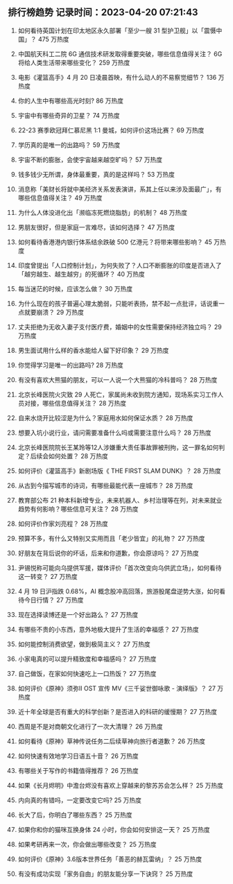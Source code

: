 
## 排行榜趋势 记录时间：2023-04-20 07:21:43
  
  1. 如何看待英国计划在印太地区永久部署「至少一艘 31 型护卫舰」以「震慑中国」？ 475 万热度
    
  2. 中国航天科工二院 6G 通信技术研发取得重要突破，哪些信息值得关注？ 6G 将给人类生活带来哪些变化？ 259 万热度
    
  3. 电影《灌篮高手》4 月 20 日凌晨首映，有什么动人的不易察觉细节？ 136 万热度
    
  4. 你的人生中有哪些高光时刻? 86 万热度
    
  5. 宇宙中有哪些奇异的卫星？ 74 万热度
    
  6. 22-23 赛季欧冠拜仁慕尼黑 1:1 曼城，如何评价这场比赛？ 69 万热度
    
  7. 学历真的是唯一的出路吗？ 59 万热度
    
  8. 宇宙不断的膨胀，会使宇宙越来越空旷吗？ 57 万热度
    
  9. 钱多钱少无所谓，身体最重要，真的是这样吗？ 53 万热度
    
  10. 消息称「美财长将就中美经济关系发表演讲，系其上任以来涉及面最广」，有哪些信息值得关注？ 49 万热度
    
  11. 为什么人体没进化出「濒临冻死燃烧脂肪」的机制？ 48 万热度
    
  12. 男朋友很好，但是家庭一言难尽，该如何选择？ 47 万热度
    
  13. 如何看待香港港内银行体系结余跌破 500 亿港元？将带来哪些影响？ 45 万热度
    
  14. 印度曾提出「人口控制计划」，为何失败了？人口不断膨胀的印度是否进入了「越穷越生、越生越穷」的死循环？ 40 万热度
    
  15. 每当迷茫的时候，应该怎么做？ 30 万热度
    
  16. 为什么现在的孩子普遍心理太脆弱，只能听表扬，禁不起一点批评，话说重一点就要崩溃？ 29 万热度
    
  17. 丈夫拒绝为无收入妻子支付医疗费，婚姻中的女性需要保持经济独立吗？ 29 万热度
    
  18. 男生面试用什么样的香水能给人留下好印象？ 29 万热度
    
  19. 你觉得学习是唯一的出路吗? 28 万热度
    
  20. 有没有喜欢大熊猫的朋友，可以一人说一个大熊猫的冷科普吗？ 28 万热度
    
  21. 北京长峰医院火灾致 29 人死亡，家属尚未收到院方通知，现场系实习工作人员对接，哪些信息值得关注？ 28 万热度
    
  22. 自来水烧开比较涩是为什么？家庭用水如何保证水质？ 28 万热度
    
  23. 想要入坑小说行业，请问需要准备什么吗或需要注意什么吗？ 28 万热度
    
  24. 北京长峰医院院长王某玲等12人涉嫌重大责任事故罪被刑拘，这一罪名如何判定？后续会如何处置？ 28 万热度
    
  25. 如何评价《灌篮高手》新剧场版《 THE FIRST SLAM DUNK》？ 28 万热度
    
  26. 从古到今描写城市的诗词，有哪些最能代表一座城市？ 28 万热度
    
  27. 教育部公布 21 种本科新增专业，未来机器人、乡村治理等在列，对未来就业趋势有何影响？哪些信息可关注？ 28 万热度
    
  28. 如何评价作家刘亮程？ 28 万热度
    
  29. 预算不多，有什么又特别又实用而且「老少皆宜」的礼物？ 27 万热度
    
  30. 好朋友在背后说你的坏话，后来和你道歉，你会原谅吗？ 27 万热度
    
  31. 尹锡悦称可能向乌提供军援，媒体评价「首次改变向乌供武立场」，如何看待这一转变？ 27 万热度
    
  32. 4 月 19 日沪指跌 0.68%，AI 概念股冲高回落，旅游股尾盘逆势大涨，如何看待今日行情？ 27 万热度
    
  33. 现在选择读博还是一个好出路么？ 27 万热度
    
  34. 有哪些不贵的小东西，意外地极大提升了生活的幸福感？ 27 万热度
    
  35. 如何能控制消费欲望，做到极简主义？ 27 万热度
    
  36. 小家电真的可以提升精致度和幸福感吗？ 27 万热度
    
  37. 自己做饭，在家如何快速吃上一口热饭？ 27 万热度
    
  38. 如何评价《原神》须弥Ⅱ OST 宣传 MV《三千娑世御咏歌 - 演绎版》？ 27 万热度
    
  39. 近十年全球是否有重大的科学创新？是否进入的科研的缓慢期？ 27 万热度
    
  40. 西周是不是对商朝文化进行了一次大清理？ 26 万热度
    
  41. 如何看待《原神》草神传说任务二后续草神向旅行者道歉？ 26 万热度
    
  42. 如何快速有效地学习日语五十音？ 26 万热度
    
  43. 有哪些关于写作的书籍值得推荐？ 26 万热度
    
  44. 如果《长月烬明》中澹台烬没有喜欢上穿越来的黎苏苏会怎么样？ 25 万热度
    
  45. 内向真的有错吗，一定要改变它吗? 25 万热度
    
  46. 长大了后，你明白了哪些东西？ 25 万热度
    
  47. 如果你和你的猫咪互换身体 24 小时，你会如何安排这一天？ 25 万热度
    
  48. 如果考研再来一次，你会做出哪些改变？ 25 万热度
    
  49. 如何评价《原神》3.6版本世界任务「善恶的赫瓦雷纳」？ 25 万热度
    
  50. 有没有成功实现「家务自由」的朋友能分享一下诀窍？ 25 万热度
    
